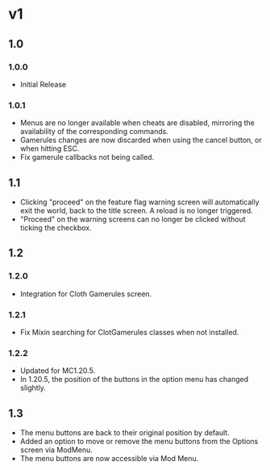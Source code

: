 # v1
## 1.0
### 1.0.0
- Initial Release
### 1.0.1
- Menus are no longer available when cheats are disabled, mirroring the availability of the corresponding commands.
- Gamerules changes are now discarded when using the cancel button, or when hitting ESC.
- Fix gamerule callbacks not being called.

## 1.1
- Clicking "proceed" on the feature flag warning screen will automatically exit the world, back to the title screen. A reload is no longer triggered.
- "Proceed" on the warning screens can no longer be clicked without ticking the checkbox.

## 1.2
### 1.2.0
- Integration for Cloth Gamerules screen.
### 1.2.1
- Fix Mixin searching for ClotGamerules classes when not installed.
### 1.2.2
- Updated for MC1.20.5.
- In 1.20.5, the position of the buttons in the option menu has changed slightly.

## 1.3
- The menu buttons are back to their original position by default.
- Added an option to move or remove the menu buttons from the Options screen via ModMenu.
- The menu buttons are now accessible via Mod Menu.
